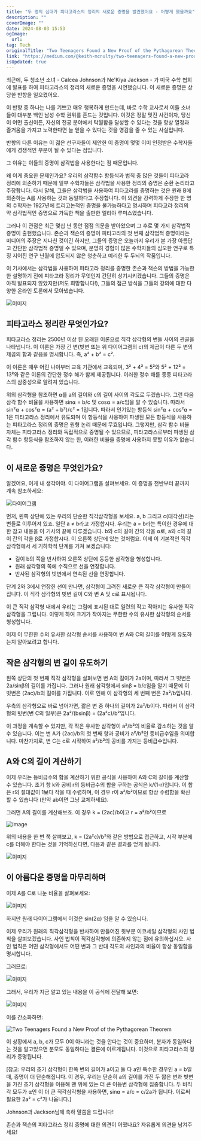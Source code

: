 ```yaml
---
title: "두 명의 십대가 피타고라스의 정리의 새로운 증명을 발견했어요 - 어떻게 했을까요"
description: ""
coverImage: ""
date: 2024-08-03 15:53
ogImage: 
  url: 
tag: Tech
originalTitle: "Two Teenagers Found a New Proof of the Pythagorean Theorem  Heres How"
link: "https://medium.com/@keith-mcnulty/two-teenagers-found-a-new-proof-of-the-pythagorean-theorem-heres-how-4bc038a09f12"
isUpdated: true
---
```






최근에, 두 청소년 소녀 - Calcea Johnson과 Ne'Kiya Jackson - 가 미국 수학 협회에 발표를 하여 피타고라스의 정리의 새로운 증명을 시연했습니다. 이 새로운 증명은 상당한 반향을 일으켰어요.

이 반향 중 하나는 나를 기쁘고 매우 행복하게 만드는데, 바로 수학 교사로서 이들 소녀들이 대부분 백인 남성 수학 권위를 흔드는 것입니다. 이것은 정말 멋진 사건이자, 당신이 어떤 출신이든, 자신의 전공 분야에서 탁월함을 달성할 수 있다는 것을 항상 열정과 즐거움을 가지고 노력한다면 늘 얻을 수 있다는 것을 영감을 줄 수 있는 사실입니다.

반향의 다른 이유는 이 젊은 선구자들이 제안한 이 증명이 몇몇 이미 인정받은 수학자들에게 경쟁적인 부분이 될 수 있다는 점입니다.

그 이유는 이들의 증명이 삼각법을 사용한다는 점 때문입니다.

<div class="content-ad"></div>

왜 이게 중요한 문제인가요? 우리의 삼각함수 항등식과 법칙 중 많은 것들이 피타고라 정리에 의존하기 때문에 일부 수학자들은 삼각법을 사용한 정리의 증명은 순환 논리라고 주장합니다. 다시 말해, 그들은 삼각법을 사용하여 피타고라를 증명하는 것은 원래 B에 의존하는 A를 사용하는 것과 동일하다고 주장합니다. 이 의견을 강력하게 주장한 한 명의 수학자는 1927년에 트리고논적인 증명을 불가능하다고 명시하며 피타고라 정리의 약 삼각법적인 증명으로 가득한 책을 출판한 엘리야 루미스였습니다.

그러나 이 관점은 최근 몇십 년 동안 점점 의문을 받아왔으며 그 후로 몇 가지 삼각법적 증명이 출현했습니다. 존슨과 잭슨의 증명이 피타고라의 첫 번째 삼각법적 증명이라는 미디어의 주장은 지나친 것이긴 하지만, 그들의 증명은 오늘까지 우리가 본 가장 아름답고 간단한 삼각법적 증명일 수 있으며, 분명히 경험이 많은 수학자들의 심오한 연구로 특징 지어진 연구 년월에 압도되지 않은 청춘하고 예리한 두 두뇌의 작품입니다.

이 기사에서는 삼각법을 사용하여 피타고라 정리를 증명한 존슨과 잭슨의 방법을 가능한 한 설명하기 전에 피타고라 정리가 무엇인지 간단히 상기시키겠습니다. 그들의 증명은 아직 발표되지 않았지만(저도 희망합니다!), 그들의 접근 방식을 그들의 강의에 대한 다양한 온라인 토론에서 모아냈습니다.

![이미지](/assets/img/TwoTeenagersFoundaNewProofofthePythagoreanTheoremHeresHow_0.png)

<div class="content-ad"></div>

## 피타고라스 정리란 무엇인가요?

피타고라스 정리는 2500년 이상 된 오래된 이론으로 직각 삼각형의 변들 사이의 관골을 나타냅니다. 이 이론은 가장 긴 변(빗변 또는 위 다이어그램의 c)의 제곱이 다른 두 변의 제곱의 합과 같음을 명시합니다. 즉, a² + b² = c².

이 이론은 매우 어린 나이부터 교육 기관에서 교육되며, 3² + 4² = 5²와 5² + 12² = 13²와 같은 이론의 간단한 정수 해가 함께 제공됩니다. 이러한 정수 해를 종종 피타고라스의 삼중성으로 알려져 있습니다.

위의 삼각형을 참조하면 ⍺를 a의 길이와 c의 길이 사이의 각도로 두겠습니다. 그런 다음 삼각 함수 비율을 사용하면 sin⍺ = b/c 및 cos⍺ = a/c임을 알 수 있습니다. 따라서 sin²⍺ + cos²⍺ = (a² + b²)/c² = 1입니다. 따라서 인기있는 항등식 sin²⍺ + cos²⍺ = 1은 피타고라스 정리에서 유도되며 이 항등식을 사용하여 파생된 모든 항등식을 사용하는 피타고라스 정리의 증명은 원형 논리 때문에 무효입니다. 그렇지만, 삼각 함수 비율 자체는 피타고라스 정리와 독립적으로 증명될 수 있으므로, 피타고라스로부터 파생된 삼각 함수 항등식을 참조하지 않는 한, 이러한 비율을 증명에 사용하지 못할 이유가 없습니다.

<div class="content-ad"></div>

## 이 새로운 증명은 무엇인가요?

알겠어요, 이게 내 생각이야. 이 다이어그램을 살펴보세요. 이 증명을 전반부터 끝까지 계속 참조하세요:

![다이어그램](/assets/img/TwoTeenagersFoundaNewProofofthePythagoreanTheoremHeresHow_1.png)

먼저, 왼쪽 상단에 있는 우리의 단순한 직각삼각형을 보세요. a, b 그리고 c(대각선)라는 변들로 이루어져 있죠. 일단 a ≠ b라고 가정합시다. 우리는 a = b라는 특이한 경우에 대한 참고 내용을 이 기사의 끝에 다루겠습니다. b와 c의 길이 간의 각을 ⍺로, a와 c의 길이 간의 각을 β로 가정합시다. 이 오른쪽 상단에 있는 것처럼요. 이제 이 기본적인 직각삼각형에서 세 기하학적 단계를 거쳐 보겠습니다:

<div class="content-ad"></div>

- 길이 b의 쪽을 반사하여 오른쪽 상단에 동등한 삼각형을 형성합니다.
- 원래 삼각형의 쪽에 수직으로 선을 연장합니다.
- 반사된 삼각형의 빗변에서 연속된 선을 연장합니다.

단계 2와 3에서 연장한 선이 만나면, 삼각형이 그려진 새로운 큰 직각 삼각형이 만들어집니다. 이 직각 삼각형의 빗변 길이 C와 변 A 및 c로 표시됩니다.

이 큰 직각 삼각형 내에서 우리는 그림에 표시된 대로 일련의 작고 작아지는 유사한 직각 삼각형을 그립니다. 이렇게 하여 크기가 작아지는 무한한 수의 유사한 삼각형의 순서를 형성합니다.

이제 이 무한한 수의 유사한 삼각형 순서를 사용하여 변 A와 C의 길이를 어떻게 유도하는지 알아보려고 합니다.

<div class="content-ad"></div>

## 작은 삼각형의 변 길이 유도하기

왼쪽 상단의 첫 번째 직각 삼각형을 살펴보면 변 A의 길이가 2a이며, 따라서 그 빗변은 2a/sinβ의 길이를 가집니다. 그러나 원래 삼각형에서 sinβ = b/c임을 알기 때문에 이 빗변은 (2ac)/b의 길이를 가집니다. 이로 인해 이 삼각형의 세 번째 변은 2a²/b입니다.

우측의 삼각형으로 바로 넘어가면, 짧은 변 중 하나의 길이가 2a²/b이다. 따라서 이 삼각형의 빗변(변 C의 일부)은 2a²/(bsinβ) = (2a²c)/b²입니다.

이 과정을 계속할 수 있지만, 각 작은 유사한 삼각형이 a²/b²의 비율로 감소하는 것을 알 수 있습니다. 이는 변 A가 (2ac)/b의 첫 번째 항과 공비가 a²/b²인 등비급수임을 의미합니다. 마찬가지로, 변 C는 c로 시작하여 a²/b²의 공비를 가지는 등비급수입니다.

<div class="content-ad"></div>

## A와 C의 길이 계산하기

이제 우리는 등비급수의 합을 계산하기 위한 공식을 사용하여 A와 C의 길이를 계산할 수 있습니다. 초기 항 k와 공비 r의 등비급수의 합을 구하는 공식은 k/(1-r)입니다. 이 합은 r의 절대값이 1보다 작을 때 수렴하며, 이 경우 r이 a²/b²이므로 항상 수렴함을 확신할 수 있습니다 (만약 ab이면 그냥 교체하세요).

그러면 A의 길이를 계산해보죠. 이 경우 k = (2ac)/b이고 r = a²/b²이므로

![image](/assets/img/TwoTeenagersFoundaNewProofofthePythagoreanTheoremHeresHow_2.png)

<div class="content-ad"></div>

위의 내용을 한 번 쭉 살펴보고, k = (2a²c)/b²와 같은 방법으로 접근하고, 시작 부분에 c를 더해야 한다는 것을 기억하신다면, 다음과 같은 결과를 얻게 됩니다.

![이미지](/assets/img/TwoTeenagersFoundaNewProofofthePythagoreanTheoremHeresHow_3.png)

## 이 아름다운 증명을 마무리하며

이제 A를 C로 나눈 비율을 살펴보세요:

<div class="content-ad"></div>

![이미지](/assets/img/TwoTeenagersFoundaNewProofofthePythagoreanTheoremHeresHow_4.png)

하지만 원래 다이어그램에서 이것은 sin(2⍺) 임을 알 수 있습니다.

이제 우리가 원래의 직각삼각형을 반사하여 만들어진 윗부분 이코세일 삼각형의 사인 법칙을 살펴보겠습니다. 사인 법칙이 직각삼각형에 의존하지 않는 점에 유의하십시오. 사인 법칙은 어떤 삼각형에서도 어떤 변과 그 반대 각도의 사인과의 비율이 항상 동일함을 명시합니다.

그러므로:

<div class="content-ad"></div>

![이미지](/assets/img/TwoTeenagersFoundaNewProofofthePythagoreanTheoremHeresHow_5.png)

그래서, 우리가 지금 알고 있는 내용을 이 공식에 전달해 보면:

![이미지](/assets/img/TwoTeenagersFoundaNewProofofthePythagoreanTheoremHeresHow_6.png)

이를 간소화하면:

<div class="content-ad"></div>

![Two Teenagers Found a New Proof of the Pythagorean Theorem](/assets/img/TwoTeenagersFoundaNewProofofthePythagoreanTheoremHeresHow_7.png)

이 상황에서 a, b, c가 모두 0이 아니라는 것을 안다는 것이 중요하며, 분자가 동일하다는 것을 알고있으면 분모도 동일하다는 결론에 이르게됩니다. 이것으로 피타고라스의 정리가 증명됩니다.

[참고: 우리의 초기 삼각형이 한쪽 변의 길이가 a이고 둘 다 a인 특수한 경우인 a = b일 때, 증명이 더 단순해집니다. 이 경우, 우리는 단순히 a의 길이를 가진 두 짧은 변과 빗변을 가진 초기 삼각형을 이용해 맨 위에 있는 더 큰 이등변 삼각형에 집중합니다. 두 비직각 모두가 ⍺인 이 더 큰 직각삼각형을 사용하면, sin⍺ = a/c = c/2a가 됩니다. 이로써 필요한 2a² = c²가 나옵니다.]

Johnson과 Jackson님께 축하 말씀을 드립니다!

<div class="content-ad"></div>

존슨과 잭슨의 피타고라스 정리 증명에 대한 의견이 어땠나요? 자유롭게 의견을 남겨주세요!
